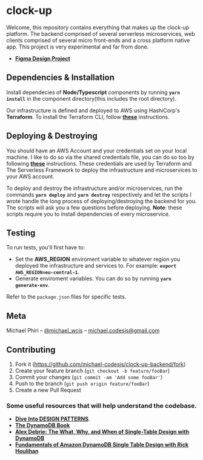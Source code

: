 # **clock-up**

Welcome, this repository contains everything that makes up the clock-up platform.
The backend comprised of several serverless microservices, web clients comprised of several micro front-ends and a cross platform native app.
This project is very experimental and far from done. 
* **[Figma Design Project](https://www.figma.com/files/project/63897376/clock-up?fuid=1075770680965640589)**

## **Dependencies & Installation**

Install dependecies of **Node/Typescript** components by running **`yarn install`** in the component directory(this includes the root directory).

Our infrastructure is defined and deployed to AWS using HashiCorp's **Terraform**. To install the Terraform CLI, follow [**these**](https://developer.hashicorp.com/terraform/tutorials/aws-get-started/install-cli) instructions.

## **Deploying & Destroying**

You should have an AWS Account and your credentials set on your local machine. I like to do so via the shared credentials file, you can do so too by following [**these**](https://docs.aws.amazon.com/sdk-for-javascript/v2/developer-guide/loading-node-credentials-shared.html) instructions. These credentials are used by Terraform and The Serverless Framework to deploy the infrastructure and microservices to your AWS account.

To deploy and destroy the infrastructure and/or microservices, run the commands **`yarn deploy`** and **`yarn destroy`** respectively and let the scripts I wrote handle the long process of deploying/destroying the backend for you. The scripts will ask you a few questions before deploying. **Note**: these scripts require you to install dependencies of every microservice.

## **Testing**

To run tests, you'll first have to:
- Set the **AWS_REGION** enviroment variable to whatever region you deployed the infrastructure and services to. For example: **`export AWS_REGION=eu-central-1`**.
- Generate enviroment variables. You can do so by running **`yarn generate-env`**.

Refer to the `package.json` files for specific tests.
## **Meta**

Michael Phiri – [@michael_wcjs](https://twitter.com/michael_wcjs) – michael.codesjs@gmail.com

## **Contributing**

1. Fork it (<https://github.com/michael-codesjs/clock-up-backend/fork>)
2. Create your feature branch (`git checkout -b feature/fooBar`)
3. Commit your changes (`git commit -am 'Add some fooBar'`)
4. Push to the branch (`git push origin feature/fooBar`)
5. Create a new Pull Request

### **Some useful resources that will help understand the codebase.**
* **[Dive Into DESIGN PATTERNS](https://refactoring.guru/design-patterns/book)**.
* **[The DynamoDB Book](https://www.dynamodbbook.com/)**
* **[Alex Debrie: The What, Why, and When of Single-Table Design with DynamoDB](https://www.alexdebrie.com/posts/dynamodb-single-table/)**
* **[Fundamentals of Amazon DynamoDB Single Table Design with Rick Houlihan](https://youtu.be/KYy8X8t4MB8)**
